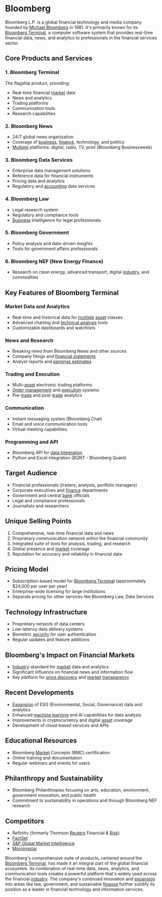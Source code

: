 # Bloomberg

Bloomberg L.P. is a global financial technology and media company founded by [Michael Bloomberg](../m/michael_bloomberg.md) in 1981. It's primarily known for its [Bloomberg Terminal](../b/bloomberg_terminal.md), a computer software system that provides real-time financial data, news, and analytics to professionals in the financial services sector.

## Core Products and Services

### 1. Bloomberg Terminal

The flagship product, providing:
- Real-time financial [market](../m/market.md) data
- News and analytics
- Trading platforms
- Communication tools
- Research capabilities

### 2. Bloomberg News

- 24/7 global news organization
- Coverage of [business](../b/business.md), [finance](../f/finance.md), technology, and politics
- [Multiple](../m/multiple.md) platforms: digital, radio, TV, print (Bloomberg Businessweek)

### 3. Bloomberg Data Services

- Enterprise data management solutions
- Reference data for financial instruments
- Pricing data and analytics
- Regulatory and [accounting](../a/accounting.md) data services

### 4. Bloomberg Law

- Legal research system
- Regulatory and compliance tools
- [Business](../b/business.md) intelligence for legal professionals

### 5. Bloomberg Government

- Policy analysis and data-driven insights
- Tools for government affairs professionals

### 6. Bloomberg NEF (New Energy Finance)

- Research on clean energy, advanced transport, digital [industry](../i/industry.md), and commodities

## Key Features of Bloomberg Terminal

### Market Data and Analytics

- Real-time and historical data for [multiple](../m/multiple.md) [asset](../a/asset.md) classes
- Advanced charting and [technical analysis](../t/technical_analysis.md) tools
- Customizable dashboards and watchlists

### News and Research

- Breaking news from Bloomberg News and other sources
- Company filings and [financial statements](../f/financial_statements.md)
- Analyst reports and [earnings estimates](../e/earnings_estimate.md)

### Trading and Execution

- Multi-[asset](../a/asset.md) electronic trading platforms
- [Order management](../o/order_management_in_trading.md) and [execution](../e/execution.md) systems
- Pre-[trade](../t/trade.md) and post-[trade](../t/trade.md) analytics

### Communication

- Instant messaging system (Bloomberg Chat)
- Email and voice communication tools
- Virtual meeting capabilities

### Programming and API

- Bloomberg API for [data integration](../d/data_integration.md)
- Python and Excel integration (BQNT - Bloomberg Quant)

## Target Audience

- Financial professionals (traders, analysts, portfolio managers)
- Corporate executives and [finance](../f/finance.md) departments
- Government and central [bank](../b/bank.md) officials
- Legal and compliance professionals
- Journalists and researchers

## Unique Selling Points

1. Comprehensive, real-time financial data and news
2. Proprietary communication network within the financial community
3. Integrated suite of tools for analysis, trading, and research
4. Global presence and [market](../m/market.md) coverage
5. Reputation for accuracy and reliability in financial data

## Pricing Model

- Subscription-based model for [Bloomberg Terminal](../b/bloomberg_terminal.md) (approximately $24,000 per user per year)
- Enterprise-wide licensing for large institutions
- Separate pricing for other services like Bloomberg Law, Data Services

## Technology Infrastructure

- Proprietary network of data centers
- Low-latency data delivery systems
- Biometric [security](../s/security.md) for user authentication
- Regular updates and feature additions

## Bloomberg's Impact on Financial Markets

- [Industry](../i/industry.md)-standard for [market](../m/market.md) data and analytics
- Significant influence on financial news and information flow
- Key platform for [price discovery](../p/price_discovery.md) and [market](../m/market.md) [transparency](../t/transparency.md)

## Recent Developments

- [Expansion](../e/expansion.md) of ESG (Environmental, Social, Governance) data and analytics
- Enhanced [machine learning](../m/machine_learning.md) and AI capabilities for data analysis
- Improvements in cryptocurrency and digital [asset](../a/asset.md) coverage
- Development of cloud-based services and APIs

## Educational Resources

- Bloomberg [Market](../m/market.md) Concepts (BMC) certification
- Online training and documentation
- Regular webinars and events for users

## Philanthropy and Sustainability

- Bloomberg Philanthropies focusing on arts, education, environment, government innovation, and public health
- Commitment to sustainability in operations and through Bloomberg NEF research

## Competitors

- Refinitiv (formerly Thomson [Reuters](../r/reuters.md) Financial & [Risk](../r/risk.md))
- [FactSet](../f/factset.md)
- [S&P Global Market Intelligence](../s/snp_global_market_intelligence.md)
- [Morningstar](../m/morningstar.md)

Bloomberg's comprehensive suite of products, centered around the [Bloomberg Terminal](../b/bloomberg_terminal.md), has made it an integral part of the global financial ecosystem. Its combination of real-time data, news, analytics, and communication tools creates a powerful platform that's widely used across the financial [industry](../i/industry.md). The company's continued innovation and [expansion](../e/expansion.md) into areas like law, government, and sustainable [finance](../f/finance.md) further solidify its position as a leader in financial technology and information services.